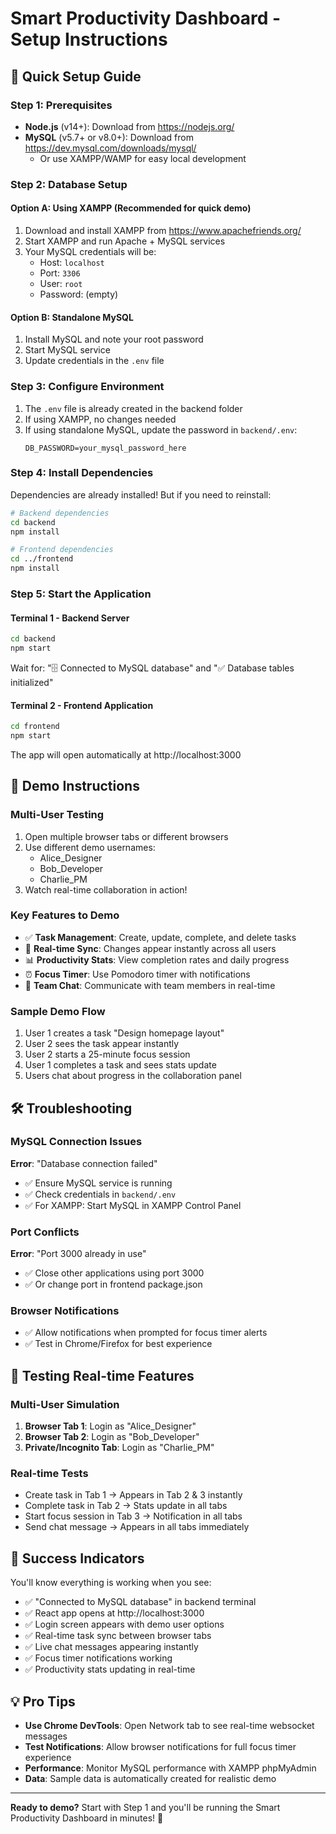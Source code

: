 # Smart Productivity Dashboard - Setup Instructions

## 🚀 Quick Setup Guide

### Step 1: Prerequisites
- **Node.js** (v14+): Download from https://nodejs.org/
- **MySQL** (v5.7+ or v8.0+): Download from https://dev.mysql.com/downloads/mysql/
  - Or use XAMPP/WAMP for easy local development

### Step 2: Database Setup

#### Option A: Using XAMPP (Recommended for quick demo)
1. Download and install XAMPP from https://www.apachefriends.org/
2. Start XAMPP and run Apache + MySQL services
3. Your MySQL credentials will be:
   - Host: `localhost`
   - Port: `3306`
   - User: `root`
   - Password: (empty)

#### Option B: Standalone MySQL
1. Install MySQL and note your root password
2. Start MySQL service
3. Update credentials in the `.env` file

### Step 3: Configure Environment
1. The `.env` file is already created in the backend folder
2. If using XAMPP, no changes needed
3. If using standalone MySQL, update the password in `backend/.env`:
   ```env
   DB_PASSWORD=your_mysql_password_here
   ```

### Step 4: Install Dependencies
Dependencies are already installed! But if you need to reinstall:

```bash
# Backend dependencies
cd backend
npm install

# Frontend dependencies  
cd ../frontend
npm install
```

### Step 5: Start the Application

#### Terminal 1 - Backend Server
```bash
cd backend
npm start
```
Wait for: "🗄️ Connected to MySQL database" and "✅ Database tables initialized"

#### Terminal 2 - Frontend Application
```bash
cd frontend
npm start
```
The app will open automatically at http://localhost:3000

## 🎯 Demo Instructions

### Multi-User Testing
1. Open multiple browser tabs or different browsers
2. Use different demo usernames:
   - Alice_Designer
   - Bob_Developer  
   - Charlie_PM
3. Watch real-time collaboration in action!

### Key Features to Demo
- ✅ **Task Management**: Create, update, complete, and delete tasks
- 🔄 **Real-time Sync**: Changes appear instantly across all users
- 📊 **Productivity Stats**: View completion rates and daily progress
- ⏰ **Focus Timer**: Use Pomodoro timer with notifications
- 💬 **Team Chat**: Communicate with team members in real-time

### Sample Demo Flow
1. User 1 creates a task "Design homepage layout"
2. User 2 sees the task appear instantly
3. User 2 starts a 25-minute focus session
4. User 1 completes a task and sees stats update
5. Users chat about progress in the collaboration panel

## 🛠 Troubleshooting

### MySQL Connection Issues
**Error**: "Database connection failed"
- ✅ Ensure MySQL service is running
- ✅ Check credentials in `backend/.env`
- ✅ For XAMPP: Start MySQL in XAMPP Control Panel

### Port Conflicts
**Error**: "Port 3000 already in use"
- ✅ Close other applications using port 3000
- ✅ Or change port in frontend package.json

### Browser Notifications
- ✅ Allow notifications when prompted for focus timer alerts
- ✅ Test in Chrome/Firefox for best experience

## 📱 Testing Real-time Features

### Multi-User Simulation
1. **Browser Tab 1**: Login as "Alice_Designer"
2. **Browser Tab 2**: Login as "Bob_Developer"
3. **Private/Incognito Tab**: Login as "Charlie_PM"

### Real-time Tests
- Create task in Tab 1 → Appears in Tab 2 & 3 instantly
- Complete task in Tab 2 → Stats update in all tabs
- Start focus session in Tab 3 → Notification in all tabs
- Send chat message → Appears in all tabs immediately

## 🎉 Success Indicators

You'll know everything is working when you see:
- ✅ "Connected to MySQL database" in backend terminal
- ✅ React app opens at http://localhost:3000
- ✅ Login screen appears with demo user options
- ✅ Real-time task sync between browser tabs
- ✅ Live chat messages appearing instantly
- ✅ Focus timer notifications working
- ✅ Productivity stats updating in real-time

## 💡 Pro Tips

- **Use Chrome DevTools**: Open Network tab to see real-time websocket messages
- **Test Notifications**: Allow browser notifications for full focus timer experience  
- **Performance**: Monitor MySQL performance with XAMPP phpMyAdmin
- **Data**: Sample data is automatically created for realistic demo

---
**Ready to demo?** Start with Step 1 and you'll be running the Smart Productivity Dashboard in minutes! 🚀
